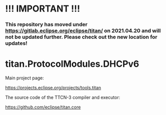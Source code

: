 # !!! IMPORTANT !!!
### This repository has moved under https://gitlab.eclipse.org/eclipse/titan/ on 2021.04.20 and will not be updated further. Please check out the new location for updates!

# 

# titan.ProtocolModules.DHCPv6

Main project page:

https://projects.eclipse.org/projects/tools.titan

The source code of the TTCN-3 compiler and executor:

https://github.com/eclipse/titan.core
